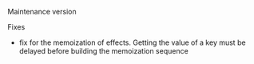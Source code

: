 Maintenance version

Fixes

 * fix for the memoization of effects. Getting the value of a key must be delayed before building the memoization sequence


